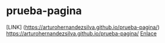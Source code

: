 # prueba-pagina

[LINK] (https://arturohernandezsilva.github.io/prueba-pagina/)
https://arturohernandezsilva.github.io/prueba-pagina/
<a href ="https://arturohernandezsilva.github.io/prueba-pagina/"> Enlace </a>
